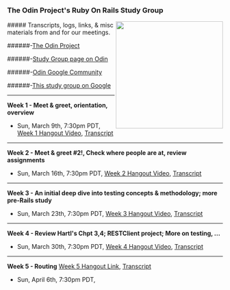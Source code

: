 ### The Odin Project's Ruby On Rails Study Group 
<img align="right" width="250" src="http://res.cloudinary.com/techblogpics/image/upload/v1393811171/rubyonrails-fade3_lv4xao.png">
##### Transcripts, logs, links, & misc materials from and for our meetings.

######-[The Odin Project](http://www.theodinproject.com)

######-[Study Group page on Odin](http://www.theodinproject.com/studygroup)

######-[Odin Google Community](https://plus.google.com/u/0/communities/100013596437379837846)

######-[This study group on Google](https://plus.google.com/u/0/b/112041900311777032328/112041900311777032328/posts)

---


**Week 1 - Meet & greet, orientation, overview**

- Sun, March 9th, 7:30pm PDT, 
[Week 1 Hangout Video](http://www.youtube.com/watch?v=5GcvIf-sFe4),
[Transcript](https://github.com/afshinator/OdinRailsStudyGroup/blob/master/week1-transcript.md)

---


**Week 2 - Meet & greet #2!, Check where people are at, review assignments**

- Sun, March 16th, 7:30pm PDT, 
[Week 2 Hangout Video](http://www.youtube.com/watch?v=6wg4DbSWzSs&feature=share),
[Transcript](https://github.com/afshinator/OdinRailsStudyGroup/blob/master/week2-transcript.md)

---

**Week 3 - An initial deep dive into testing concepts & methodology; more pre-Rails study**

- Sun, March 23th, 7:30pm PDT,
[Week 3 Hangout Video](https://www.youtube.com/watch?v=8as2mxkUu7c),
[Transcript](https://github.com/afshinator/OdinRailsStudyGroup/blob/master/week3-transcript.md)

---

**Week 4 - Review Hartl's Chpt 3,4; RESTClient project; More on testing, ...**

- Sun, March 30th, 7:30pm PDT,
[Week 4 Hangout Video](https://www.youtube.com/watch?v=ek5yLPW2W2U),
[Transcript](https://github.com/afshinator/OdinRailsStudyGroup/blob/master/week4-transcript.md)

---

**Week 5  - Routing**
[Week 5 Hangout Link](https://plus.google.com/u/0/b/112041900311777032328/events/c5f8a60f33a0m092a3aug6r2kro),
[Transcript](https://github.com/afshinator/OdinRailsStudyGroup/blob/master/week5-transcript.md)
- Sun, April 6th, 7:30pm PDT,
